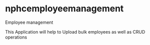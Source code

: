 # nphcemployeemanagement
Employee management

This Application will help to  Upload bulk employees as well as CRUD operations
